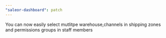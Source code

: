 ```yaml
---
"saleor-dashboard": patch
---
```


You can now easily select mutlitpe warehouse,channels in shipping zones and permissions groups in staff members
